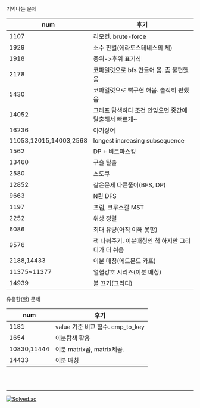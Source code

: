 기억나는 문제

|num|후기|
|---|-----------|
|1107|리모컨. brute-force|
|1929|소수 판별(에라토스테네스의 체)|
|1918|중위->후위 표기식|
|2178|코파일럿으로 bfs 만들어 봄. 좀 불편했음|
|5430|코파일럿으로 빡구현 해봄. 솔직히 편했음|
|14052|그래프 탐색하다 조건 안맞으면 중간에 탈출해서 빠르게~|
|16236|아기상어|
|11053,12015,14003,2568|longest increasing subsequence|
|1562|DP + 비트마스킹|
|13460|구슬 탈출|
|2580|스도쿠|
|12852|같은문제 다른풀이(BFS, DP)|
|9663|N퀸 DFS|
|1197|프림, 크루스칼 MST|
|2252|위상 정렬|
|6086|최대 유량(아직 이해 못함)|
|9576|책 나눠주기. 이분매칭인 척 하지만 그리디가 더 쉬움|
|2188,14433|이분 매칭(에드몬드 카프)|
|11375~11377|열혈강호 시리즈(이분 매칭)|
|14939|불 끄기(그리디)|

유용한(할) 문제

|num|후기|
|---|-----------|
|1181|value 기준 비교 함수. cmp_to_key|
|1654|이분탐색 활용|
|10830,11444|이분 matrix곱, matrix제곱.|
|14433|이분 매칭|

<br><br>

---

[![Solved.ac](http://mazassumnida.wtf/api/v2/generate_badge?boj=snmhz325)](https://solved.ac/snmhz325)